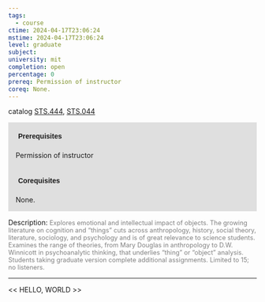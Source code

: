 ```yaml
---
tags:
  - course
ctime: 2024-04-17T23:06:24
mstime: 2024-04-17T23:06:24
level: graduate
subject: 
university: mit
completion: open
percentage: 0
prereq: Permission of instructor
coreq: None.
---
```


catalog [STS.444](http://student.mit.edu/catalog/mSTSb.html#STS.444), [STS.044](http://student.mit.edu/catalog/mSTSa.html#STS.044)

<span style="display: block; padding: 15px; background-color: rgb(100, 100, 100, 0.2);"><font id="m_prereq4162_0" style="display: block; font-family: Arial, sans-serif; font-weight: bold; padding: 5px">Prerequisites</font><br><span id="prereq4162_0">Permission of instructor</span></span>
<span style="display: block; padding: 15px; background-color: rgb(100, 100, 100, 0.2);"><font id="m_coreq4162_0" style="display: block; font-family: Arial, sans-serif; font-weight: bold; padding: 5px">Corequisites</font><br><span id="coreq4162_0">None.</span></span>

<font style="">Description:</font>
<font style="color: grey; font-size: 0.8rem;">Explores emotional and intellectual impact of objects. The growing literature on cognition and “things” cuts across anthropology, history, social theory, literature, sociology, and psychology and is of great relevance to science students. Examines the range of theories, from Mary Douglas in anthropology to D.W. Winnicott in psychoanalytic thinking, that underlies “thing” or “object” analysis. Students taking graduate version complete additional assignments. Limited to 15; no listeners.</font>



---

<< HELLO, WORLD >>
